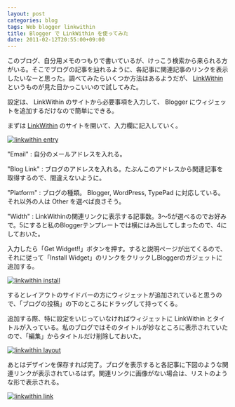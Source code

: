 ```yaml
---
layout: post
categories: blog
tags: Web blogger linkwithin
title: Blogger で LinkWithin を使ってみた
date: 2011-02-12T20:55:00+09:00
---
```



このブログ、自分用メモのつもりで書いているが、けっこう検索から来られる方がいる。そこでブログの記事を辿れるように、各記事に関連記事のリンクを表示したいなーと思った。調べてみたらいくつか方法はあるようだが、 [LinkWithin] というものが見た目かっこいいので試してみた。

<!-- more -->

設定は、 LinkWithin のサイトから必要事項を入力して、 Blogger にウィジェットを追加するだけなので簡単にできる。

まずは [LinkWithin] のサイトを開いて、入力欄に記入していく。

[![linkwithin entry]][linkwithin entry link]


"Email"
: 自分のメールアドレスを入れる。

"Blog Link"
: ブログのアドレスを入れる。たぶんこのアドレスから関連記事を取得するので、間違えないように。

"Platform"
: ブログの種類。 Blogger, WordPress, TypePad に対応している。それ以外の人は Other を選べば良さそう。

"Width"
: LinkWithinの関連リンクに表示する記事数。3〜5が選べるのでお好みで。5にすると私のBloggerテンプレートでは横にはみ出してしまったので、4にしておいた。


入力したら「Get Widget!!」ボタンを押す。すると説明ページが出てくるので、それに従って「Install Widget」のリンクをクリックしBloggerのガジェットに追加する。

[![linkwithin install]][linkwithin install link]


するとレイアウトのサイドバーの方にウィジェットが追加されていると思うので、「ブログの投稿」の下のところにドラッグして持ってくる。

追加する際、特に設定をいじっていなければウィジェットに LinkWithin とタイトルが入っている。私のブログではそのタイトルが妙なところに表示されていたので、「編集」からタイトルだけ削除しておいた。

[![linkwithin layout]][linkwithin layout link]


あとはデザインを保存すれば完了。ブログを表示すると各記事に下図のような関連リンクが表示されているはず。関連リンクに画像がない場合は、リストのような形で表示される。

[![linkwithin link]][linkwithin link link]



[LinkWithin]: http://www.linkwithin.com/

[linkwithin entry]: https://lh3.googleusercontent.com/JLwq4fyng6evOnC3wq1DLDtWdQMYjL0wqnNaYEI6ht_Mslg0AtxGz4NPz7KxZAiwmeqExYnodDgzGtHYtT0NclN7sAqQ_Qv1LbGdbp3iShNz7R1C0__xkM-pM-Ph-uFJUCtZ3gMiFw=w400
[linkwithin entry link]: https://photos.google.com/share/AF1QipOZDcbWsTbC0xrf72K-e_FKs2sNSfa3NB12n3r3tcnaFQ6km0hIHw3Dtc0mRgBTrA/photo/AF1QipOAYJr5g7HzbF2zh8tlte3yDspanAeC2uXNhJum?key=QzBpUzVPTG5rVDZnMFdsd1JROW0zRXJFSGNpbTZR

[linkwithin install]: https://lh3.googleusercontent.com/hDLbrIVGvajMeNWiCY2tt9Ks4ZJTmldqSiHoXMURddgUK0e0gYw_iLFQxsX48A0rYD8rAzUulsXUx2fjFbdSiI-VG9DPHCnzbxuqI7URInqIZ1Udb3XnZ3V_ibLR1psPkPQEbJZo2g=w600
[linkwithin install link]: https://photos.google.com/share/AF1QipOZDcbWsTbC0xrf72K-e_FKs2sNSfa3NB12n3r3tcnaFQ6km0hIHw3Dtc0mRgBTrA/photo/AF1QipPW0FA7uE0iHi-G7rzPqkGLeTeOX4-oY17bp13_?key=QzBpUzVPTG5rVDZnMFdsd1JROW0zRXJFSGNpbTZR

[linkwithin layout]: https://lh3.googleusercontent.com/ZwkPOz8wJi8uzFK6qxmV_7KbzGe0YK7G1G5XvOHp04vNNCMwfricH7EWE5BxETd4VUeZlTO4TeX_pbPqnTisHTPNH7buS2eT9ePH0PBpKuT-UbwlmT0f042tlOJLtSvmU0T8jdOE7w=w600
[linkwithin layout link]: https://photos.google.com/share/AF1QipOZDcbWsTbC0xrf72K-e_FKs2sNSfa3NB12n3r3tcnaFQ6km0hIHw3Dtc0mRgBTrA/photo/AF1QipPfUSp7BNr50LiIUJD0MKZU03o4JLlOOhSdB6ff?key=QzBpUzVPTG5rVDZnMFdsd1JROW0zRXJFSGNpbTZR

[linkwithin link]: https://lh3.googleusercontent.com/4yfYqS-Kxf1yLpVobrRYRVPeHouKlRZz7qQDRs_9tC5Iph7ff95n4B0g_Bu_L-LeYEXZzOja1Q-rD4M_QD6hP9MrqzIojDfMO0VTaw-OuagAa-yOzubhirHHhixwSeIcnNPPoPavew=w500
[linkwithin link link]: https://photos.google.com/share/AF1QipOZDcbWsTbC0xrf72K-e_FKs2sNSfa3NB12n3r3tcnaFQ6km0hIHw3Dtc0mRgBTrA/photo/AF1QipP7i8f1E9ZNTUgmX79ijolFCtndugylV7pdUCGL?key=QzBpUzVPTG5rVDZnMFdsd1JROW0zRXJFSGNpbTZR
